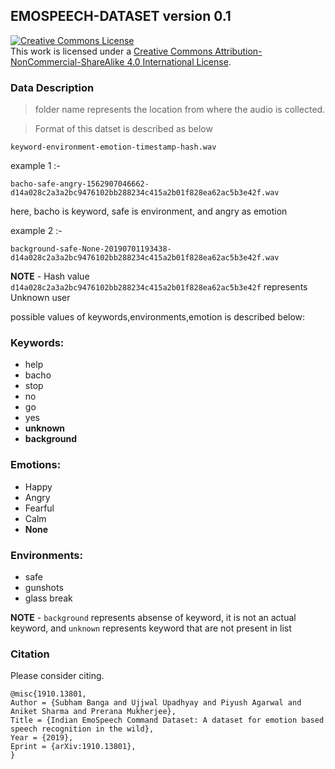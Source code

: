 ## EMOSPEECH-DATASET version 0.1
<a rel="license" href="http://creativecommons.org/licenses/by-nc-sa/4.0/"><img alt="Creative Commons License" style="border-width:0" src="https://i.creativecommons.org/l/by-nc-sa/4.0/88x31.png" /></a><br />This work is licensed under a <a rel="license" href="http://creativecommons.org/licenses/by-nc-sa/4.0/">Creative Commons Attribution-NonCommercial-ShareAlike 4.0 International License</a>.

### Data Description

> folder name represents the location from where the audio is collected.


> Format of this datset is described as below

```
keyword-environment-emotion-timestamp-hash.wav
```
example 1 :- 
```
bacho-safe-angry-1562907046662-d14a028c2a3a2bc9476102bb288234c415a2b01f828ea62ac5b3e42f.wav
```
here, bacho is keyword, safe is environment, and angry as emotion

example 2 :-

```
background-safe-None-20190701193438-d14a028c2a3a2bc9476102bb288234c415a2b01f828ea62ac5b3e42f.wav
```
**NOTE** - Hash value ```d14a028c2a3a2bc9476102bb288234c415a2b01f828ea62ac5b3e42f``` represents Unknown user

possible values of keywords,environments,emotion is described below:

### Keywords:
 - help
 - bacho
 - stop
 - no
 - go
 - yes
 - **unknown**
 - **background**

### Emotions:
 - Happy
 - Angry
 - Fearful
 - Calm
 - **None**

### Environments:
 - safe
 - gunshots
 - glass break
 
 **NOTE** -  ```background``` represents absense of keyword, it is not an actual keyword, and ```unknown``` represents keyword that are not present in list

### Citation

Please consider citing.
```
@misc{1910.13801,
Author = {Subham Banga and Ujjwal Upadhyay and Piyush Agarwal and Aniket Sharma and Prerana Mukherjee},
Title = {Indian EmoSpeech Command Dataset: A dataset for emotion based speech recognition in the wild},
Year = {2019},
Eprint = {arXiv:1910.13801},
}
```
